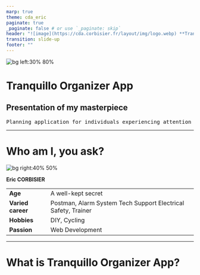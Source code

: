 ```yaml
---
marp: true
theme: cda_eric
paginate: true
_paginate: false # or use `_paginate: skip`
header: "![image](https://cda.corbisier.fr/layout/img/logo.webp) **Tranquillo Organizer App**"
transition: slide-up
footer: ""
---
```


<!-- _class: one -->

![bg left:30% 80%](https://cda.corbisier.fr/layout/img/logo.webp)

# Tranquillo Organizer App

## Presentation of my masterpiece

<pre>
Planning application for individuals experiencing attention or memory issues.
</pre>

---

# Who am I, you ask?

![bg right:40% 50%](https://cda.corbisier.fr/layout/img/pid.png)

**Eric CORBISIER**

|                   |                                                               |
| ----------------- | ------------------------------------------------------------- |
| **Age**           | A well-kept secret                                            |
| **Varied career** | Postman, Alarm System Tech Support Electrical Safety, Trainer |
| **Hobbies**       | DIY, Cycling                                                  |
| **Passion**       | Web Development                                               |

<!--# note:
Ladies and gentlemen, allow me to introduce myself – I am Eric Corbisier. My age, well, let's just say it's a number that no longer rolls off the tongue effortlessly. Over the years, I've worn various hats, starting as a postman, then navigating the realm of alarm system technical support, and eventually finding my stride as an electrical safety training instructor.

When I'm not immersed in my professional endeavors, you'll find me reveling in the joy of hands-on projects and cycling adventures. Yet, my heart belongs to the world of codes and pixels. I am fervently passionate about all things related to computer wizardry, with a particular fondness for web development. In essence – a concoction of diverse experiences, a fervent DIY enthusiast, a cycling aficionado, and an unabashed lover of the intricate dance between lines of code on the vast canvas of the web. -->

---

# What is **Tranquillo Organizer App**?
